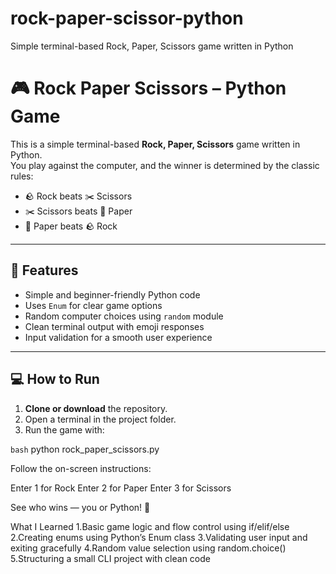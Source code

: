 # rock-paper-scissor-python
Simple terminal-based Rock, Paper, Scissors game written in Python

# 🎮 Rock Paper Scissors – Python Game

This is a simple terminal-based **Rock, Paper, Scissors** game written in Python.  
You play against the computer, and the winner is determined by the classic rules:

- 🪨 Rock beats ✂️ Scissors  
- ✂️ Scissors beats 📄 Paper  
- 📄 Paper beats 🪨 Rock  

---

## 📌 Features

- Simple and beginner-friendly Python code
- Uses `Enum` for clear game options
- Random computer choices using `random` module
- Clean terminal output with emoji responses
- Input validation for a smooth user experience

---

## 💻 How to Run

1. **Clone or download** the repository.
2. Open a terminal in the project folder.
3. Run the game with:

```bash```
python rock_paper_scissors.py

Follow the on-screen instructions:

Enter 1 for Rock
Enter 2 for Paper
Enter 3 for Scissors

See who wins — you or Python! 🐍

What I Learned
1.Basic game logic and flow control using if/elif/else
2.Creating enums using Python’s Enum class
3.Validating user input and exiting gracefully
4.Random value selection using random.choice()
5.Structuring a small CLI project with clean code

